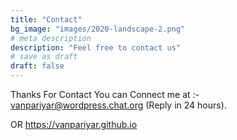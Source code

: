 ```yaml
---
title: "Contact"
bg_image: "images/2020-landscape-2.png"
# meta description
description: "Feel free to contact us"
# save as draft
draft: false
---
```


Thanks For Contact You can Connect me at :- vanpariyar@wordpress.chat.org (Reply in 24 hours).

OR  https://vanpariyar.github.io
